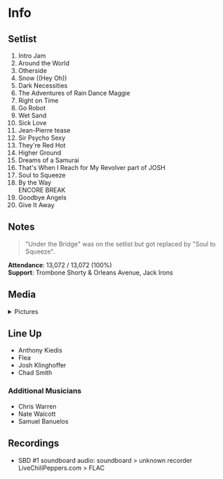 # Info

## Setlist

1. Intro Jam
2. Around the World
3. Otherside
4. Snow ((Hey Oh))
5. Dark Necessities
6. The Adventures of Rain Dance Maggie
7. Right on Time
8. Go Robot
9. Wet Sand
10. Sick Love
11. Jean-Pierre tease
12. Sir Psycho Sexy
13. They're Red Hot
14. Higher Ground
15. Dreams of a Samurai
16. That's When I Reach for My Revolver part of JOSH
17. Soul to Squeeze
18. By the Way
<br> ENCORE BREAK
19. Goodbye Angels
20. Give It Away

## Notes

> "Under the Bridge" was on the setlist but got replaced by "Soul to Squeeze".

**Attendance**: 13,072 / 13,072 (100%)
<br>
**Support**: Trombone Shorty & Orleans Avenue, Jack Irons

## Media 

<details>
  <summary>Pictures</summary>
  <!--<img alt="Setlist" title="Setlist" src="_.jpg" height="200" />
  <img alt="Clipping" title="Clipping" src="_.jpg" height="200" />
  <img alt="Flyer" title="Flyer" src="_.jpg" height="200" />-->
</details>

## Line Up

* Anthony Kiedis
* Flea
* Josh Klinghoffer
* Chad Smith

### Additional Musicians

* Chris Warren  
* Nate Walcott  
* Samuel Banuelos

## Recordings

* SBD #1 soundboard audio: soundboard > unknown recorder LiveChiliPeppers.com > FLAC
